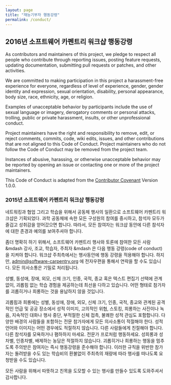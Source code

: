 ```yaml
---
layout: page
title: "재능기부자 행동강령"
permalink: /conduct/
---
```


## 2016년 소프트웨어 카펜트리 워크샵 행동강령

As contributors and maintainers of this project,
we pledge to respect all people who contribute through reporting issues,
posting feature requests,
updating documentation,
submitting pull requests or patches,
and other activities.

We are committed to making participation in this project a harassment-free experience for everyone,
regardless of level of experience,
gender,
gender identity and expression,
sexual orientation,
disability,
personal appearance,
body size,
race,
ethnicity,
age,
or religion.

Examples of unacceptable behavior by participants include the use of sexual language or imagery,
derogatory comments or personal attacks,
trolling,
public or private harassment,
insults,
or other unprofessional conduct.

Project maintainers have the right and responsibility to remove, edit, or reject
comments, commits, code, wiki edits, issues, and other contributions
that are not aligned to this Code of Conduct.
Project maintainers who do not follow the Code of Conduct may be removed from the project team.

Instances of abusive, harassing, or otherwise unacceptable behavior
may be reported by opening an issue or contacting one or more of the project maintainers.

This Code of Conduct is adapted from
the [Contributor Covenant][contrib-covenant] Version 1.0.0.

[contrib-covenant]: http://contributor-covenant.org/

### 2015년 소프트웨어 카펜트리 워크샵 행동강령

네트워킹과 협업 그리고 학습을 위해서 공동체 행사의 일환으로 소프트웨어 카펜트리 워크샵은 기획되었다. 과학 공동체에 속한 모든 구성원의 참여를 중시하고, 참석자 모두가 즐겁고 성취감을 얻어갔으면 합니다. 따라서, 모든 참여자는 워크샵 동안에 다른 참석자에 대한 존경과 예의를 보여주셔야 합니다.

좀더 명확히 하기 위해서, 소프트웨어 카펜트리 행사와 토론에 참여한 모든 사람 &mdash 강사, 조교, 학습자, 주최자 &mdash 은 다음 행동 강령(code of conduct)을 지켜야 합니다. 워크샵 주최측에서는 행사동안에 행동 강령을 적용해야 합니다. 하지만, admin@software-carpentry.org 에 전자우편을 통해서 연락을 할 수도 있습니다. 모든 의사소통은 기밀로 처리됩니다.

성별, 동성애, 장애, 외모, 신체 크기, 인종, 국적, 종교 혹은 텍스트 편집기 선택에 관계없이, 괴롭힘 없는 학습 경험을 제공하는데 최선을 다하고 있습니다. 어떤 형태로 참가자를 괴롭히거나 희롱하는 것을 용납하지 않을 것입니다.

괴롭힘과 희롱에는 성별, 동성애, 장애, 외모, 신체 크기, 인종, 국적, 종교와 관계된 공격적인 언급 및 공공 장소에서 성적 이미지, 고의적인 위협, 스토킹, 희롱하는 사진이나 녹음, 지속적인 대화나 행사 중단, 부적절한 신체 접촉, 불쾌한 성적 관심도 포함합니다.
다양한 배경의 사람들을 포함하는 전문 참가자에게 모든 의사소통이 적절해야 한다. 성적 언어와 이미지는 어떤 경우에도 적절하지 않습니다.
다른 사람들에게 친절해야 합니다. 다른 참석자를 모욕하거나 폄하하지 마세요.
전문가 프로처럼 행동하세요. 성희롱과 성차별, 인종차별, 배제하는 농담은 적절하지 않습니다.
괴롭히거나 희롱하는 행동을 멈추도록 주의받은 참여자는 즉시 행동강령을 준수해야 합니다. 이러한 규칙을 위반한 참가자는 돌려받을 수도 있는 학습비의 환불없이 주최측의 재량에 따라 행사를 떠나도록 요청받을 수도 있습니다.

모든 사람을 위해서 따뜻하고 친목을 도모할 수 있는 행사를 만들수 있도록 도와주셔서 감사합니다.
